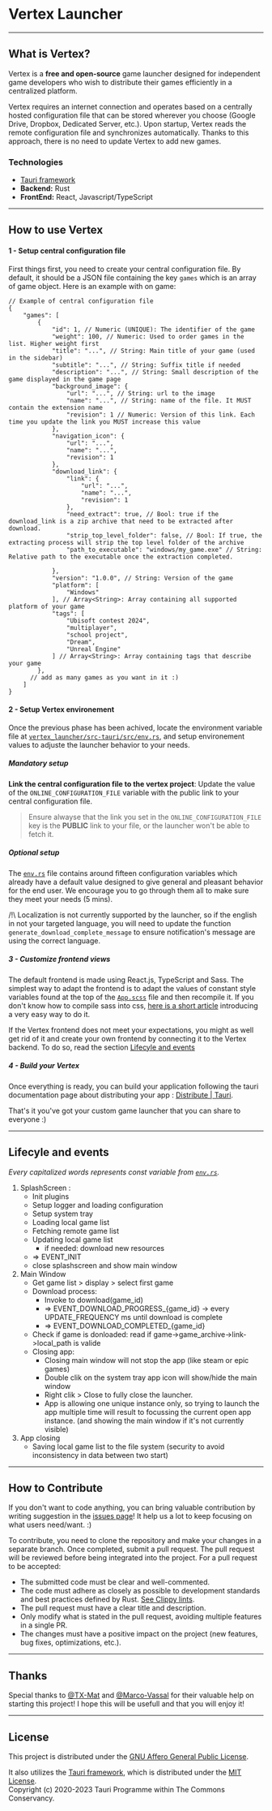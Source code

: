 # Vertex Launcher

___
## What is Vertex?

Vertex is a **free and open-source** game launcher designed for independent game developers who wish to distribute their 
games efficiently in a centralized platform.

Vertex requires an internet connection and operates based on a centrally hosted configuration file that can be stored
wherever you choose (Google Drive, Dropbox, Dedicated Server, etc.). Upon startup, Vertex reads the remote configuration 
file and synchronizes automatically. Thanks to this approach, there is no need to update Vertex to add new games.

### Technologies

- [Tauri framework](https://github.com/tauri-apps/tauri)
- **Backend:** Rust
- **FrontEnd:** React, Javascript/TypeScript

___

## How to use Vertex

#### 1 - Setup central configuration file

First things first, you need to create your central configuration file. By default, it should be a JSON file containing 
the key `games` which is an array of game object. Here is an example with on game:

````json5
// Example of central configuration file
{
    "games": [
        {
            "id": 1, // Numeric (UNIQUE): The identifier of the game
            "weight": 100, // Numeric: Used to order games in the list. Higher weight first
            "title": "...", // String: Main title of your game (used in the sidebar)
            "subtitle": "...", // String: Suffix title if needed
            "description": "...", // String: Small description of the game displayed in the game page
            "background_image": {
                "url": "...", // String: url to the image 
                "name": "...", // String: name of the file. It MUST contain the extension name
                "revision": 1 // Numeric: Version of this link. Each time you update the link you MUST increase this value
            },
            "navigation_icon": {
                "url": "...",
                "name": "...",
                "revision": 1
            },
            "download_link": {
                "link": {
                    "url": "...",
                    "name": "...",
                    "revision": 1
                },
                "need_extract": true, // Bool: true if the download_link is a zip archive that need to be extracted after download.
                "strip_top_level_folder": false, // Bool: If true, the extracting process will strip the top level folder of the archive
                "path_to_executable": "windows/my_game.exe" // String: Relative path to the executable once the extraction completed.
                
            },
            "version": "1.0.0", // String: Version of the game
            "platform": [
                "Windows"
            ], // Array<String>: Array containing all supported platform of your game
            "tags": [
                "Ubisoft contest 2024",
                "multiplayer",
                "school project",
                "Dream",
                "Unreal Engine"
            ] // Array<String>: Array containing tags that describe your game
        },
      // add as many games as you want in it :)
    ]
}
````

#### 2 - Setup Vertex environement
Once the previous phase has been achived, locate the environment variable file at [`vertex_launcher/src-tauri/src/env.rs`](vertex_launcher/src-tauri/src/env.rs), and setup environement values to adjuste the launcher behavior to your needs.

##### Mandatory setup
**Link the central configuration file to the vertex project**: 
Update the value of the `ONLINE_CONFIGURATION_FILE` variable with the public link to your central configuration file.
> Ensure alwayse that the link you set in the `ONLINE_CONFIGURATION_FILE` key is the **__PUBLIC__** link to your file, or the launcher won't be able to fetch it.

##### Optional setup
The [`env.rs`](vertex_launcher/src-tauri/src/env.rs) file contains around fifteen configuration variables which already have a default value designed to give general and pleasant behavior for the end user. We encourage you to go through them all to make sure they meet your needs (5 mins).

/!\ Localization is not currently supported by the launcher, so if the english in not your targeted language, you will need to update the function `generate_download_complete_message` to ensure notification's message are using the correct language.


##### 3 - Customize frontend views

The default frontend is made using React.js, TypeScript and Sass. The simplest way to adapt the frontend is to adapt the values ​​of constant style variables found at the top of the [`App.scss`](vertex_launcher/src/App.scss) file and then recompile it. If you don't know how to compile sass into css, [here is a short article](https://medium.com/@codingcarter/how-to-compile-scss-code-in-visual-studio-code-c8406fe54a18) introducing a very easy way to do it.

If the Vertex frontend does not meet your expectations, you might as well get rid of it and create your own frontend by connecting it to the Vertex backend. To do so, read the section [Lifecyle and events](#Lifecyle-and-events)

##### 4 - Build your Vertex

Once everything is ready, you can build your application following the tauri documentation page about distributing your app : [Distribute | Tauri](https://v2.tauri.app/distribute/).

That's it you've got your custom game launcher that you can share to everyone :)

___

## Lifecyle and events
*Every capitalized words represents const variable from [`env.rs`](vertex_launcher/src-tauri/src/env.rs).*
1. SplashScreen :
    - Init plugins
    - Setup logger and loading configuration
    - Setup system tray
    - Loading local game list
    - Fetching remote game list
    - Updating local game list
      - if needed: download new resources
    - => EVENT_INIT
    - close splashscreen and show main window
2. Main Window
    - Get game list > display > select first game
    - Download process:
        - Invoke to download(game_id)
        - => EVENT_DOWNLOAD_PROGRESS_{game_id} -> every UPDATE_FREQUENCY ms until download is complete
        - => EVENT_DOWNLOAD_COMPLETED_{game_id}
    - Check if game is donloaded: read if game->game_archive->link->local_path is valide
    - Closing app:
        - Closing main window will not stop the app (like steam or epic games)
        - Double clik on the system tray app icon will show/hide the main window
        - Right clik > Close to fully close the launcher.
        - App is allowing one unique instance only, so trying to launch the app multiple time will result to focussing the current open app instance. (and showing the main window if it's not currently visible)
3. App closing
    - Saving local game list to the file system (security to avoid inconsistency in data between two start)

___

## How to Contribute

If you don't want to code anything, you can bring valuable contribution by writing suggestion in the [issues page](https://github.com/GuicLuca/VertexGameLauncher/issues)! It help us a lot to keep focusing on what users need/want. :)

To contribute, you need to clone the repository and make your changes in a separate branch. Once completed, submit a pull request. The pull request will be reviewed before being integrated into the project. For a pull request to be accepted:
- The submitted code must be clear and well-commented.
- The code must adhere as closely as possible to development standards and best practices defined by Rust. [See Clippy lints](https://rust-lang.github.io/rust-clippy/master/index.html).
- The pull request must have a clear title and description.
- Only modify what is stated in the pull request, avoiding multiple features in a single PR.
- The changes must have a positive impact on the project (new features, bug fixes, optimizations, etc.).


___
## Thanks

Special thanks to [@TX-Mat](https://github.com/TxMat) and [@Marco-Vassal](https://github.com/Marco-Vassal) for their valuable help on starting this project! I hope this will be usefull and that you will enjoy it!


___

## License
This project is distributed under the [GNU Affero General Public License](LICENSE). 

It also utilizes the [Tauri framework](https://github.com/tauri-apps/tauri), which is distributed under the [MIT License](LICENSE_Tauri).  
Copyright (c) 2020-2023 Tauri Programme within The Commons Conservancy.
